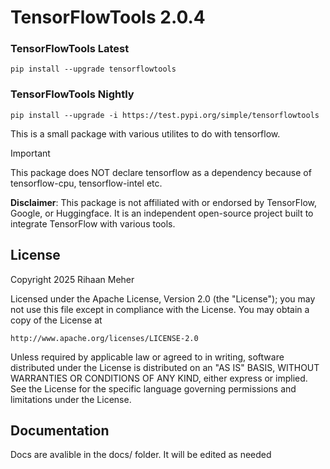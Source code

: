 # TensorFlowTools 2.0.4

### TensorFlowTools Latest

    pip install --upgrade tensorflowtools

### TensorFlowTools Nightly

    pip install --upgrade -i https://test.pypi.org/simple/tensorflowtools

This is a small package with various utilites to do with tensorflow.

> [!IMPORTANT]  
> This package does NOT declare tensorflow as a dependency because of tensorflow-cpu, tensorflow-intel etc.

**Disclaimer**: This package is not affiliated with or endorsed by TensorFlow, Google, or Huggingface. It is an independent open-source project built to integrate TensorFlow with various tools.

## License

Copyright 2025 Rihaan Meher

Licensed under the Apache License, Version 2.0 (the "License");
you may not use this file except in compliance with the License.
You may obtain a copy of the License at

    http://www.apache.org/licenses/LICENSE-2.0

Unless required by applicable law or agreed to in writing, software
distributed under the License is distributed on an "AS IS" BASIS,
WITHOUT WARRANTIES OR CONDITIONS OF ANY KIND, either express or implied.
See the License for the specific language governing permissions and
limitations under the License.

## Documentation

Docs are avalible in the docs/ folder. It will be edited as needed